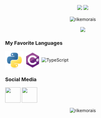 
<div align="center">
  <img height="140" src="https://github-readme-stats.vercel.app/api/top-langs/?username=rikemorais&layout=compact&langs_count=10&theme=dracula&include_all_commits=true&count_private=true&hide_title=true&hide_border=true&cache_seconds=1800&border_radius=20&card_width=355"/>
  <img height="140" src="https://github-readme-stats.vercel.app/api?username=rikemorais&show_icons=true&theme=dracula&include_all_commits=true&count_private=true&hide_title=true&hide_border=true&cache_seconds=1800&border_radius=20"/>
  <br><br>
  <img align="center" src="https://github-readme-streak-stats.herokuapp.com?user=rikemorais&theme=dracula&date_format=M%20j%5B%2C%20Y%5D" alt="rikemorais" />
  <br><br>
  <img width="840" src="https://activity-graph.herokuapp.com/graph?username=rikemorais&&theme=rogue&hide_title=true"/>
</div>
<div>
  <h3>My Favorite Languages</h3>
  <img align="center" alt="Python" height="60" width="60" src="https://raw.githubusercontent.com/devicons/devicon/master/icons/python/python-original.svg">
  <img align="center" alt="C#" height="50" width="50" src="https://raw.githubusercontent.com/devicons/devicon/master/icons/csharp/csharp-original.svg">
  <img align="center" alt="TypeScript" height="50" width="50" src="https://cdn.iconscout.com/icon/free/png-512/typescript-1174965.png">
</div>
<h3>Social Media</h3>
<div>
  <a href="https://www.linkedin.com/in/rikemorais/" target="_blank"><img src="https://rikemorais.net/images/linkedin.png" target="_blank" height="50" width="50"></a>
  <a href="https://twitter.com/rikemorais/" target="_blank"><img src="https://rikemorais.net/images/twitter.png" target="_blank" height="50" width="50"></a>
</div>
<div>
  <p align="center">
    <img src="https://komarev.com/ghpvc/?username=rikemorais&style=for-the-badge" alt="rikemorais" />
  </p>
</div>
